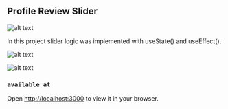 ## Profile Review Slider

![alt text](https://firebasestorage.googleapis.com/v0/b/birthday-react-6eca4.appspot.com/o/profile_slider%2Fprofile_slider_screen.gif?alt=media&token=53c0f06c-9f4f-4050-a6d0-ae1f26ecb31b)

In this project slider logic was implemented with useState() and useEffect().

![alt text](https://firebasestorage.googleapis.com/v0/b/birthday-react-6eca4.appspot.com/o/profile_slider%2Fscreen_1.png?alt=media&token=f7022f59-6c54-46fb-8e10-22302b765dbf)

![alt text](https://firebasestorage.googleapis.com/v0/b/birthday-react-6eca4.appspot.com/o/profile_slider%2Fscreen_3.png?alt=media&token=e5f3acea-d57c-435a-969a-175ad08444c2)

### `available at`

Open [http://localhost:3000](http://localhost:3000) to view it in your browser.
